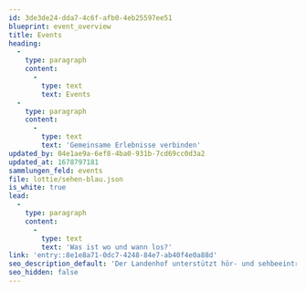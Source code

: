 ```yaml
---
id: 3de3de24-dda7-4c6f-afb0-4eb25597ee51
blueprint: event_overview
title: Events
heading:
  -
    type: paragraph
    content:
      -
        type: text
        text: Events
  -
    type: paragraph
    content:
      -
        type: text
        text: 'Gemeinsame Erlebnisse verbinden'
updated_by: 04e1ae9a-6ef8-4ba0-931b-7cd69cc0d3a2
updated_at: 1678797181
sammlungen_feld: events
file: lottie/sehen-blau.json
is_white: true
lead:
  -
    type: paragraph
    content:
      -
        type: text
        text: 'Was ist wo und wann los?'
link: 'entry::8e1e8a71-0dc7-4248-84e7-ab40f4e0a88d'
seo_description_default: 'Der Landenhof unterstützt hör- und sehbeeinträchtigte Kinder & Jugendliche in ihrem selbstbestimmten Leben durch Förderung ihrer Fähigkeiten & Entwicklung'
seo_hidden: false
---
```

